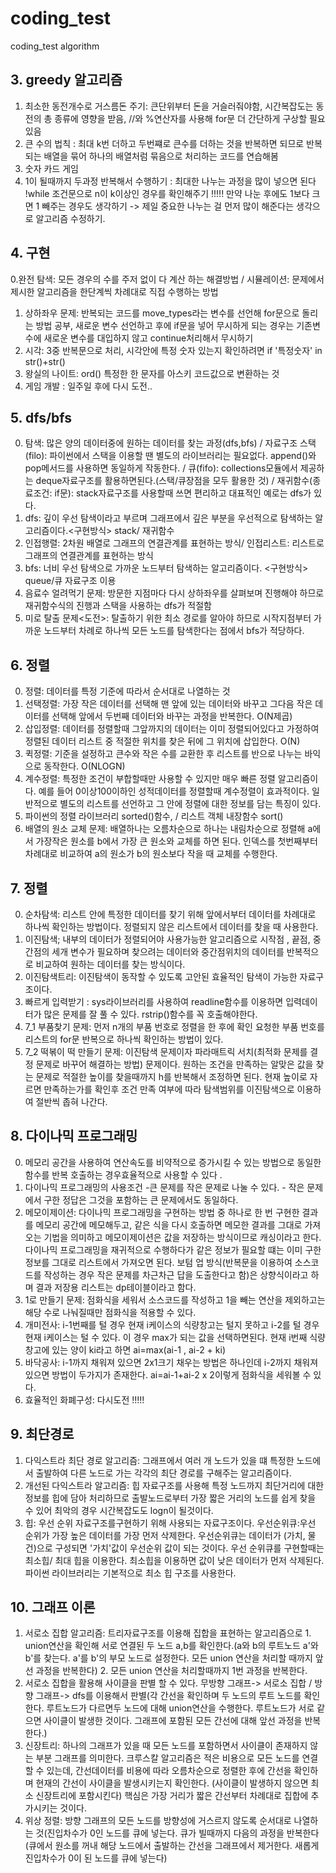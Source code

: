# coding_test
coding_test algorithm 

## 3. greedy 알고리즘
   1. 최소한 동전개수로 거스름돈 주기: 큰단위부터 돈을 거슬러줘야함, 시간복잡도는 동전의 총 종류에 영향을 받음, //와 %연산자를 사용해 for문 더 간단하게 구상할 필요 있음 
   2. 큰 수의 법칙 : 최대 k번 더하고 두번쨰로 큰수를 더하는 것을 반복하면 되므로 반복되는 배열을 묶어 하나의 배열처럼 묶음으로 처리하는 코드를 연습해봄 
   3. 숫자 카드 게임
   4. 1이 될때까지 두과정 반복해서 수행하기 : 최대한 나누는 과정을 많이 넣으면 된다 !while 조건문으로 n이 k이상인 경우를 확인해주기 !!!!! 만약 나눈 후에도 1보다 크면 1 빼주는 경우도 생각하기 -> 제일 중요한 나누는 걸 먼저 많이 해준다는 생각으로 알고리즘 수정하기. 

## 4. 구현
   0.완전 탐색: 모든 경우의 수를 주저 없이 다 계산 하는 해결방법 / 시뮬레이션: 문제에서 제시한 알고리즘을 한단계씩 차례대로 직접 수행하는 방법
   1. 상하좌우 문제: 반복되는 코드를 move_types라는 변수를 선언해 for문으로 돌리는 방법 공부, 새로운 변수 선언하고 후에 if문을 넣어 무시하게 되는 경우는 기존변수에 새로운 변수를 대입하지 않고 continue처리해서 무시하기
   2. 시각: 3중 반복문으로 처리, 시각안에 특정 숫자 있는지 확인하려면 if '특정숫자' in str()+str() 
   3. 왕실의 나이트: ord() 특정한 한 문자를 아스키 코드값으로 변환하는 것 
   4. 게임 개발 : 일주일 후에 다시 도전.. 

## 5. dfs/bfs
   0. 탐색: 많은 양의 데이터중에 원하는 데이터를 찾는 과정(dfs,bfs) / 자료구조 스택(filo): 파이썬에서 스택을 이용할 땐 별도의 라이브러리는 필요없다. append()와 pop메서드를 사용하면  동일하게 작동한다. / 큐(fifo): collections모듈에서 제공하는 deque자료구조를 활용하면된다.(스택/큐장점을 모두 활용한 것) / 재귀함수(종료조건: if문): stack자료구조를 사용할때 쓰면 편리하고 대표적인 예로는 dfs가 있다. 
   1. dfs: 깊이 우선 탐색이라고 부르며 그래프에서 깊은 부분을 우선적으로 탐색하는 알고리즘이다.<구현방식> stack/ 재귀함수 
   2. 인접행렬: 2차원 배열로 그래프의 연결관계를 표현하는 방식/ 인접리스트: 리스트로 그래프의 연결관계를 표현하는 방식
   3. bfs: 너비 우선 탐색으로 가까운 노드부터 탐색하는 알고리즘이다. <구현방식> queue/큐 자료구조 이용
   4. 음료수 얼려먹기 문제: 방문한 지점마다 다시 상하좌우를 살펴보며 진행해야 하므로 재귀함수식의 진행과 스택을 사용하는 dfs가 적절함
   5. 미로 탈출 문제<도전>: 탈출하기 위한 최소 경로를 알아야 하므로 시작지점부터 가까운 노드부터 차례로 하나씩 모든 노드를 탐색한다는 점에서 bfs가 적당하다. 

## 6. 정렬
   0. 정렬: 데이터를 특정 기준에 따라서 순서대로 나열하는 것
   1. 선택정렬: 가장 작은 데이터를 선택해 맨 앞에 있는 데이터와 바꾸고 그다음 작은 데이터를 선택해 앞에서 두번째 데이터와 바꾸는 과정을 반복한다. O(N제곱)
   2. 삽입정렬: 데이터를 정렬할때 그앞까지의 데이터는 이미 정렬되어있다고 가정하여 정렬된 데이터 리스트 중 적절한 위치를 찾은 뒤에 그 위치에 삽입한다. O(N)
   3. 퀵정렬: 기준을 설정하고 큰수와 작은 수를 교환한 후 리스트를 반으로 나누는 바익으로 동작한다. O(NLOGN)
   4. 계수정렬: 특정한 조건이 부합할때만 사용할 수 있지만 매우 빠른 정렬 알고리즘이다. 예를 들어 0이상100이하인 성적데이터를 정렬할때 계수정렬이 효과적이다. 일반적으로 별도의 리스트를 선언하고 그 안에 정렬에 대한 정보를 담는 특징이 있다. 
   5. 파이썬의 정렬 라이브러리 sorted()함수, / 리스트 객체 내장함수 sort()
   6. 배열의 원소 교체 문제: 배열하나는 오름차순으로 하나는 내림차순으로 정렬해 a에서 가장작은 원소를 b에서 가장 큰 원소와 교체를 하면 된다. 인덱스를 첫번째부터 차례대로 비교하여 a의 원소가 b의 원소보다 작을 때 교체를 수행한다. 

## 7. 정렬
   0. 순차탐색: 리스트 안에 특정한 데이터를 찾기 위해 앞에서부터 데이터를 차례대로 하나씩 확인하는 방법이다. 정렬되지 않은 리스트에서 데이터를 찾을 때 사용한다. 
   1. 이진탐색; 내부의 데이터가 정렬되어야 사용가능한 알고리즘으로 시작점 , 끝점, 중간점의 세개 변수가 필요하며 찾으려는 데이터와 중간점위치의 데이터를 반복적으로 비교하여 원하는 데이터를 찾는 방식이다.
   2. 이진탐색트리: 이진탐색이 동작할 수 있도록 고안된 효율적인 탐색이 가능한 자료구조이다. 
   3. 빠르게 입력받기 : sys라이브러리를 사용하여 readline함수를 이용하면 입력데이터가 많은 문제를 잘 풀 수 있다. rstrip()함수를 꼭 호출해야한다. 
   4. 7_1 부품찾기 문제: 먼저 n개의 부품 번호로 정렬을 한 후에 확인 요청한 부품 번호를 리스트의 for문 반복으로 하나씩 확인하는 방법이 있다. 
   5. 7_2 떡볶이 떡 만들기 문제: 이진탐색 문제이자 파라매트릭 서치(최적화 문제를 결정 문제로 바꾸어 해결하는 방법) 문제이다. 원하는 조건을 만족하는 알맞은 값을 찾는 문제로 적절한 높이를 찾을때까지 h를 반복해서 조정하면 된다. 현재 높이로 자르면 만족하는가를 확인후 조건 만족 여부에 따라 탐색범위를 이진탐색으로 이용하여 절반씩 좁혀 나간다. 

## 8. 다이나믹 프로그래밍
   0. 메모리 공간을 사용하여 연산속도를 비약적으로 증가시킬 수 있는 방법으로 동일한 함수를 반복 호출하는 경우효율적으로 사용할 수 있다 . 
   1. 다이나믹 프로그래밍의 사용조건 -큰 문제를 작은 문제로 나눌 수 있다. - 작은 문제에서 구한 정답은 그것을 포함하는 큰 문제에서도 동일하다. 
   2. 메모이제이션: 다이나믹 프로그래밍을 구현하는 방법 중 하나로 한 번 구현한 결과를 메모리 공간에 메모해두고, 같은 식을 다시 호출하면 메모한 결과를 그대로 가져오는 기법을 의미하고 메모이제이션은 값을 저장하는 방식이므로 캐싱이라고 한다. 
다이나믹 프로그래밍을 재귀적으로 수행하다가 같은 정보가 필요할 떄는 이미 구한 정보를 그대로 리스트에서 가져오면 된다. 
보텀 업 방식(반복문을 이용하여 소스코드를 작성하는 경우 작은 문제를 차근차근 답을 도출한다고 함)은 상향식이라고 하며 결과 저장용 리스트는 dp테이블이라고 함다. 
   3. 1로 만들기 문제: 점화식을 세워서 소스코드를 작성하고 1을 빼는 연산을 제외하고는 해당 수로 나눠질때만 점화식을 적용할 수 있다. 
   4. 개미전사: i-1번째를 털 경우 현재 i케이스의 식량창고는 털지 못하고 i-2를 털 경우 현재 i케이스는 털 수 있다. 이 경우 max가 되는 값을 선택하면된다. 현재 i번째 식량창고에 있는 양이 ki라고 하면 ai=max(ai-1 , ai-2 + ki)
   5. 바닥공사: i-1까지 채워져 있으면 2x1크기 채우는 방법은 하나인데 i-2까지 채워져있으면 방법이 두가지가 존재한다. ai=ai-1+ai-2 x 2이렇게 점화식을 세워볼 수 있다. 
   6. 효율적인 화폐구성: 다시도전 !!!!!


## 9. 최단경로

   1. 다익스트라 최단 경로 알고리즘: 그래프에서 여러 개 노드가 있을 떄 특정한 노드에서 출발하여 다른 노드로 가는 각각의 최단 경로를 구해주는 알고리즘이다. 
   2. 개선된 다익스트라 알고리즘: 힙 자료구조를 사용해 특정 노드까지 최단거리에 대한 정보를 힙에 담아 처리하므로 출발노드로부터 가장 짧은 거리의 노드를 쉽게 찾을 수 있어 최악의 경우 시간복잡도도 logn이 될것이다. 
   3. 힙: 우선 순위 자료구조를구현하기 위해 사용되는 자료구조이다. 우선순위큐:우선 순위가 가장 높은 데이터를 가장 먼저 삭제한다. 우선순위큐는 데이터가 (가치, 물건)으로 구성되면 '가치'값이 우선순위 값이 되는 것이다. 우선 순위큐를 구현할때는 최소힙/ 최대 힙을 이용한다. 최소힙을 이용하면 값이 낮은 데이터가 먼저 삭제된다. 파이썬 라이브러리는 기본적으로 최소 힙 구조를 사용한다. 

## 10. 그래프 이론


   1. 서로소 집합 알고리즘: 트리자료구조를 이용해 집합을 표현하는 알고리즘으로 1. union연산을 확인해 서로 연결된 두 노드 a,b를 확인한다.(a와 b의 루트노드 a'와 b'를 찾는다. a'를 b'의 부모 노드로 설정한다. 모든 union 연산을 처리할 때까지 앞선 과정을 반복한다) 2. 모든 union 연산을 처리할때까지 1번 과정을 반복한다. 
   2. 서로소 집합을 활용해 사이클을 판별 할 수 있다. 무방향 그래프-> 서로소 집합 / 방향 그래프-> dfs를 이용해서 판별(각 간선을 확인하며 두 노드의 루트 노드를 확인한다. 루트노드가 다르면두 노드에 대해 union연산을 수행한다. 루트노드가 서로 같으면 사이클이 발생한 것이다. 그래프에 포함된 모든 간선에 대해 앞선 과정을 반복한다.)
   3. 신장트리: 하나의 그래프가 있을 때 모든 노드를 포함하면서 사이클이 존재하지 않는 부분 그래프를 의미한다. 크루스칼 알고리즘은 적은 비용으로 모든 노드를 연결할 수 있는데, 간선데이터를 비용에 따라 오름차순으로 정렬한 후에 간선을 확인하며 현재의 간선이 사이클을 발생시키는지 확인한다. (사이클이 발생하지 않으면 최소 신장트리에 포함시킨다) 핵심은 가장 거리가 짧은 간선부터 차례대로 집합에 추가시키는 것이다. 
   4. 위상 정렬: 방향 그래프의 모든 노드를 방향성에 거스르지 않도록 순서대로 나열하는 것(진입차수가 0인 노드를 큐에 넣는다. 큐가 빌때까지 다음의 과정을 반복한다(큐에서 원소를 꺼내 해당 노드에서 출발하는 간선을 그래프에서 제거한다. 새롭게 진입차수가 0이 된 노드를 큐에 넣는다)
